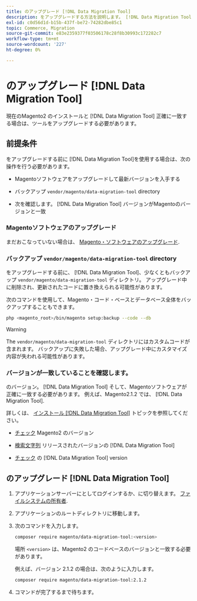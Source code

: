 ```yaml
---
title: のアップグレード [!DNL Data Migration Tool]
description: をアップグレードする方法を説明します。 [!DNL Data Migration Tool] Magento1 とMagento2 の間でデータを転送する。
exl-id: c0d56d1d-b15b-437f-be72-74282dbe85c1
topic: Commerce, Migration
source-git-commit: e83e2359377f03506178c28f8b30993c172282c7
workflow-type: tm+mt
source-wordcount: '227'
ht-degree: 0%

---
```


# のアップグレード [!DNL Data Migration Tool]

現在のMagento2 のインストールと [!DNL Data Migration Tool] 正確に一致する場合は、ツールをアップグレードする必要があります。

## 前提条件

をアップグレードする前に [!DNL Data Migration Tool]を使用する場合は、次の操作を行う必要があります。

* Magentoソフトウェアをアップグレードして最新バージョンを入手する

* バックアップ `vendor/magento/data-migration-tool` directory

* 次を確認します。 [!DNL Data Migration Tool] バージョンがMagentoのバージョンと一致

### Magentoソフトウェアのアップグレード

まだおこなっていない場合は、 [Magento・ソフトウェアのアップグレード](../../upgrade/overview.md).

### バックアップ `vendor/magento/data-migration-tool` directory

をアップグレードする前に、 [!DNL Data Migration Tool]、少なくともバックアップ `vendor/magento/data-migration-tool` ディレクトリ。 アップグレード中に削除され、更新されたコードに置き換えられる可能性があります。

次のコマンドを使用して、Magento・コード・ベースとデータベース全体をバックアップすることもできます。

```bash
php <magento_root>/bin/magento setup:backup --code --db
```

>[!WARNING]
>
>The `vendor/magento/data-migration-tool` ディレクトリにはカスタムコードが含まれます。 バックアップに失敗した場合、アップグレード中にカスタマイズ内容が失われる可能性があります。


### バージョンが一致していることを確認します。

のバージョン。 [!DNL Data Migration Tool] そして、Magentoソフトウェアが正確に一致する必要があります。 例えば、Magento2.1.2 では、 [!DNL Data Migration Tool].

詳しくは、 [インストール [!DNL Data Migration Tool]](install.md) トピックを参照してください。

* [チェック](install.md#check-your-version) Magento2 のバージョン

* [検索文字列](install.md#find-released-versions-of-data-migration-tool) リリースされたバージョンの [!DNL Data Migration Tool]

* [チェック](install.md#check-version-of-installed-data-migration-tool) の [!DNL Data Migration Tool] version

## のアップグレード [!DNL Data Migration Tool]

1. アプリケーションサーバーにとしてログインするか、に切り替えます。 [ファイルシステムの所有者](../../installation/prerequisites/file-system/overview.md).
1. アプリケーションのルートディレクトリに移動します。
1. 次のコマンドを入力します。

   ```bash
   composer require magento/data-migration-tool:<version>
   ```

   場所 `<version>` は、Magento2 のコードベースのバージョンと一致する必要があります。

   例えば、バージョン 2.1.2 の場合は、次のように入力します。

   ```bash
   composer require magento/data-migration-tool:2.1.2
   ```

1. コマンドが完了するまで待ちます。
